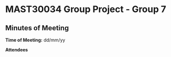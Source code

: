# MAST30034 Group Project - Group 7
## Minutes of Meeting
**Time of Meeting:** <day of week> dd/mm/yy

**Attendees**
